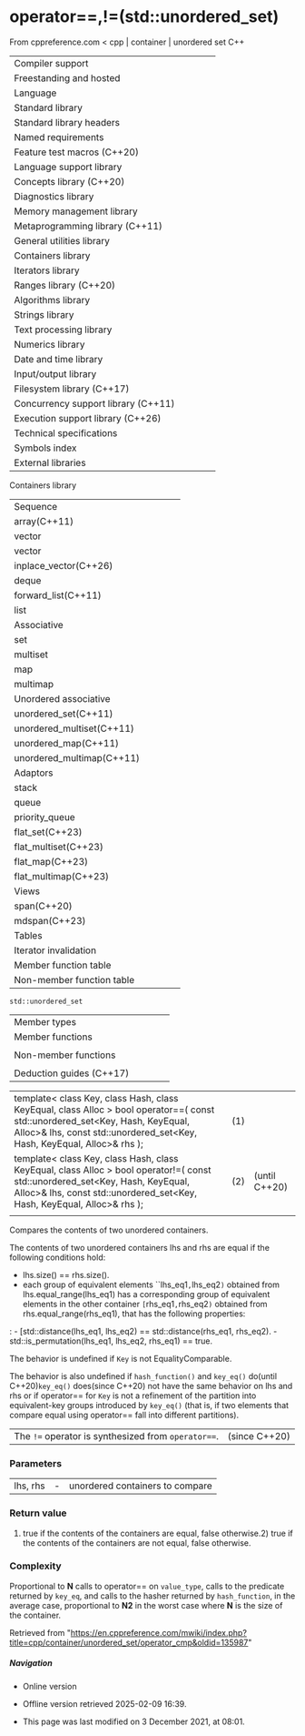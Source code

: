 # operator==,!=(std::unordered_set)

From cppreference.com
< cpp‎ | container‎ | unordered set
C++

|  |  |  |  |  |
| --- | --- | --- | --- | --- |
| Compiler support | | | | |
| Freestanding and hosted | | | | |
| Language | | | | |
| Standard library | | | | |
| Standard library headers | | | | |
| Named requirements | | | | |
| Feature test macros (C++20) | | | | |
| Language support library | | | | |
| Concepts library (C++20) | | | | |
| Diagnostics library | | | | |
| Memory management library | | | | |
| Metaprogramming library (C++11) | | | | |
| General utilities library | | | | |
| Containers library | | | | |
| Iterators library | | | | |
| Ranges library (C++20) | | | | |
| Algorithms library | | | | |
| Strings library | | | | |
| Text processing library | | | | |
| Numerics library | | | | |
| Date and time library | | | | |
| Input/output library | | | | |
| Filesystem library (C++17) | | | | |
| Concurrency support library (C++11) | | | | |
| Execution support library (C++26) | | | | |
| Technical specifications | | | | |
| Symbols index | | | | |
| External libraries | | | | |

Containers library

|  |  |  |  |  |
| --- | --- | --- | --- | --- |
| Sequence | | | | |
| array(C++11) | | | | |
| vector | | | | |
| vector<bool> | | | | |
| inplace_vector(C++26) | | | | |
| deque | | | | |
| forward_list(C++11) | | | | |
| list | | | | |
| Associative | | | | |
| set | | | | |
| multiset | | | | |
| map | | | | |
| multimap | | | | |
| Unordered associative | | | | |
| unordered_set(C++11) | | | | |
| unordered_multiset(C++11) | | | | |
| unordered_map(C++11) | | | | |
| unordered_multimap(C++11) | | | | |
| Adaptors | | | | |
| stack | | | | |
| queue | | | | |
| priority_queue | | | | |
| flat_set(C++23) | | | | |
| flat_multiset(C++23) | | | | |
| flat_map(C++23) | | | | |
| flat_multimap(C++23) | | | | |
| Views | | | | |
| span(C++20) | | | | |
| mdspan(C++23) | | | | |
| Tables | | | | |
| Iterator invalidation | | | | |
| Member function table | | | | |
| Non-member function table | | | | |

`std::unordered_set`

|  |  |  |  |  |
| --- | --- | --- | --- | --- |
| Member types | | | | |
| Member functions | | | | |
| |  |  |  |  |  | | --- | --- | --- | --- | --- | | unordered_set::unordered_set | | | | | | unordered_set::~unordered_set | | | | | | unordered_set::operator= | | | | | | unordered_set::get_allocator | | | | | | Iterators | | | | | | unordered_set::beginunordered_set::cbegin | | | | | | unordered_set::endunordered_set::cend | | | | | | Capacity | | | | | | unordered_set::size | | | | | | unordered_set::max_size | | | | | | unordered_set::empty | | | | | | Modifiers | | | | | | unordered_set::clear | | | | | | unordered_set::erase | | | | | | unordered_set::swap | | | | | | unordered_set::extract(C++17) | | | | | | unordered_set::merge(C++17) | | | | | | unordered_set::insert | | | | | | unordered_set::insert_range(C++23) | | | | | | unordered_set::emplace | | | | | | unordered_set::emplace_hint | | | | | | |  |  |  |  |  | | --- | --- | --- | --- | --- | | Lookup | | | | | | unordered_set::count | | | | | | unordered_set::find | | | | | | unordered_set::contains(C++20) | | | | | | unordered_set::equal_range | | | | | | Bucket interface | | | | | | unordered_set::begin(size_type)unordered_set::cbegin(size_type) | | | | | | unordered_set::end(size_type)unordered_set::cend(size_type) | | | | | | unordered_set::bucket_count | | | | | | unordered_set::max_bucket_count | | | | | | unordered_set::bucket_size | | | | | | unordered_set::bucket | | | | | | Hash policy | | | | | | unordered_set::load_factor | | | | | | unordered_set::max_load_factor | | | | | | unordered_set::rehash | | | | | | unordered_set::reserve | | | | | | Observers | | | | | | unordered_set::hash_function | | | | | | unordered_set::key_eq | | | | | |  | | | | | |
| Non-member functions | | | | |
| |  |  |  |  |  | | --- | --- | --- | --- | --- | | ****operator==operator!=****(until C++20) | | | | | | |  |  |  |  |  | | --- | --- | --- | --- | --- | | std::swap(std::unordered_set) | | | | | | erase_if(std::unordered_set)(C++20) | | | | | |
| Deduction guides (C++17) | | | | |

|  |  |  |
| --- | --- | --- |
| template< class Key, class Hash, class KeyEqual, class Alloc >  bool operator==( const std::unordered_set<Key, Hash, KeyEqual, Alloc>& lhs, const std::unordered_set<Key, Hash, KeyEqual, Alloc>& rhs ); | (1) |  |
| template< class Key, class Hash, class KeyEqual, class Alloc >  bool operator!=( const std::unordered_set<Key, Hash, KeyEqual, Alloc>& lhs, const std::unordered_set<Key, Hash, KeyEqual, Alloc>& rhs ); | (2) | (until C++20) |
|  |  |  |

Compares the contents of two unordered containers.

The contents of two unordered containers lhs and rhs are equal if the following conditions hold:

- lhs.size() == rhs.size().
- each group of equivalent elements ``lhs_eq1`,`lhs_eq2`)` obtained from lhs.equal_range(lhs_eq1) has a corresponding group of equivalent elements in the other container `[`rhs_eq1`,`rhs_eq2`)` obtained from rhs.equal_range(rhs_eq1), that has the following properties:

:   - [std::distance(lhs_eq1, lhs_eq2) == std::distance(rhs_eq1, rhs_eq2).
    - std::is_permutation(lhs_eq1, lhs_eq2, rhs_eq1) == true.

The behavior is undefined if `Key` is not EqualityComparable.

The behavior is also undefined if `hash_function()` and `key_eq()` do(until C++20)`key_eq()` does(since C++20) not have the same behavior on lhs and rhs or if operator== for `Key` is not a refinement of the partition into equivalent-key groups introduced by `key_eq()` (that is, if two elements that compare equal using operator== fall into different partitions).

|  |  |
| --- | --- |
| The `!=` operator is synthesized from `operator==`. | (since C++20) |

### Parameters

|  |  |  |
| --- | --- | --- |
| lhs, rhs | - | unordered containers to compare |

### Return value

1) true if the contents of the containers are equal, false otherwise.2) true if the contents of the containers are not equal, false otherwise.

### Complexity

Proportional to **N** calls to operator== on `value_type`, calls to the predicate returned by `key_eq`, and calls to the hasher returned by `hash_function`, in the average case, proportional to **N2** in the worst case where **N** is the size of the container.

Retrieved from "<https://en.cppreference.com/mwiki/index.php?title=cpp/container/unordered_set/operator_cmp&oldid=135987>"

##### Navigation

- Online version
- Offline version retrieved 2025-02-09 16:39.

- This page was last modified on 3 December 2021, at 08:01.
